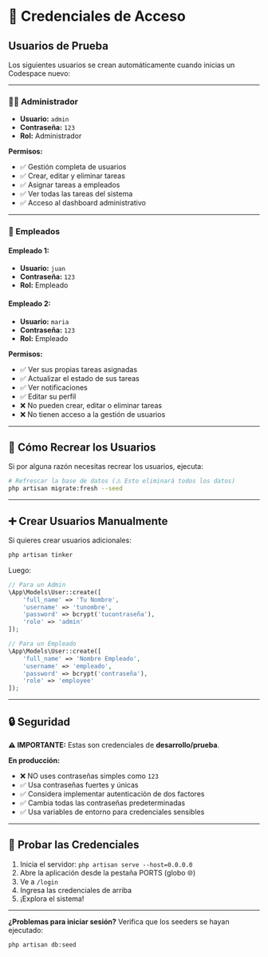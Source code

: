 # 🔐 Credenciales de Acceso

## Usuarios de Prueba

Los siguientes usuarios se crean automáticamente cuando inicias un Codespace nuevo:

---

### 👨‍💼 Administrador

- **Usuario:** `admin`
- **Contraseña:** `123`
- **Rol:** Administrador

**Permisos:**
- ✅ Gestión completa de usuarios
- ✅ Crear, editar y eliminar tareas
- ✅ Asignar tareas a empleados
- ✅ Ver todas las tareas del sistema
- ✅ Acceso al dashboard administrativo

---

### 👤 Empleados

#### Empleado 1:
- **Usuario:** `juan`
- **Contraseña:** `123`
- **Rol:** Empleado

#### Empleado 2:
- **Usuario:** `maria`
- **Contraseña:** `123`
- **Rol:** Empleado

**Permisos:**
- ✅ Ver sus propias tareas asignadas
- ✅ Actualizar el estado de sus tareas
- ✅ Ver notificaciones
- ✅ Editar su perfil
- ❌ No pueden crear, editar o eliminar tareas
- ❌ No tienen acceso a la gestión de usuarios

---

## 🔄 Cómo Recrear los Usuarios

Si por alguna razón necesitas recrear los usuarios, ejecuta:

```bash
# Refrescar la base de datos (⚠️ Esto eliminará todos los datos)
php artisan migrate:fresh --seed
```

---

## ➕ Crear Usuarios Manualmente

Si quieres crear usuarios adicionales:

```bash
php artisan tinker
```

Luego:

```php
// Para un Admin
\App\Models\User::create([
    'full_name' => 'Tu Nombre',
    'username' => 'tunombre',
    'password' => bcrypt('tucontraseña'),
    'role' => 'admin'
]);

// Para un Empleado
\App\Models\User::create([
    'full_name' => 'Nombre Empleado',
    'username' => 'empleado',
    'password' => bcrypt('contraseña'),
    'role' => 'employee'
]);
```

---

## 🔒 Seguridad

**⚠️ IMPORTANTE:** Estas son credenciales de **desarrollo/prueba**.

**En producción:**
- ❌ NO uses contraseñas simples como `123`
- ✅ Usa contraseñas fuertes y únicas
- ✅ Considera implementar autenticación de dos factores
- ✅ Cambia todas las contraseñas predeterminadas
- ✅ Usa variables de entorno para credenciales sensibles

---

## 🧪 Probar las Credenciales

1. Inicia el servidor: `php artisan serve --host=0.0.0.0`
2. Abre la aplicación desde la pestaña PORTS (globo 🌐)
3. Ve a `/login`
4. Ingresa las credenciales de arriba
5. ¡Explora el sistema!

---

**¿Problemas para iniciar sesión?** Verifica que los seeders se hayan ejecutado:

```bash
php artisan db:seed
```

